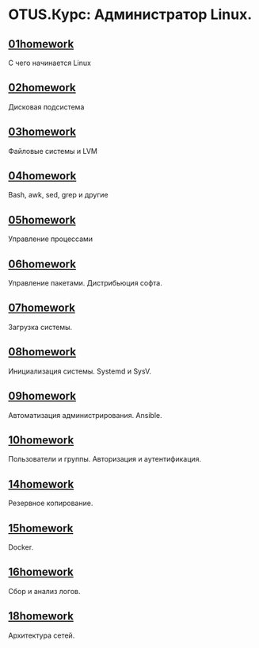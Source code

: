 # OTUS.Курс: Администратор Linux.

## [01homework](01homework)
С чего начинается Linux  
## [02homework](02homework)
Дисковая подсистема  
## [03homework](03homework)
Файловые системы и LVM  
## [04homework](04homework)
Bash, awk, sed, grep и другие  
## [05homework](05homework)
Управление процессами  
## [06homework](06homework)
Управление пакетами. Дистрибьюция софта.  
## [07homework](07homework)
Загрузка системы.  
## [08homework](08homework)
Инициализация системы. Systemd и SysV.  
## [09homework](09homework)
Автоматизация администрирования. Ansible.  
## [10homework](10homework)
Пользователи и группы. Авторизация и аутентификация.  
## [14homework](14homework)
Резервное копирование.  
## [15homework](15homework)
Docker.  
## [16homework](16homework)
Сбор и анализ логов.  
## [18homework](18homework)
Архитектура сетей.  
